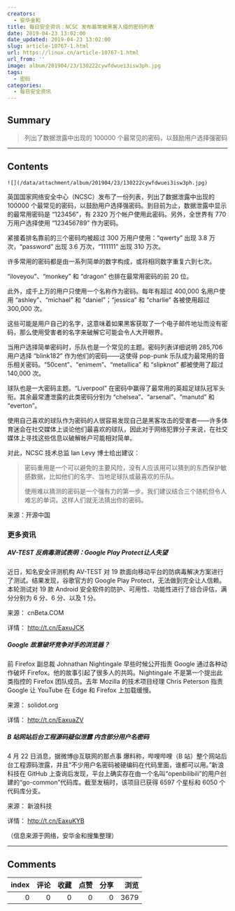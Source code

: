 ```yaml
---
creators:
  - 安华金和
title: 每日安全资讯：NCSC 发布最常被黑客入侵的密码列表
date: 2019-04-23 13:02:00
date_updated: 2019-04-23 13:02:00
slug: article-10767-1.html
url: https://linux.cn/article-10767-1.html
url_from: ''
image: album/201904/23/130222cywfdwuei3isw3ph.jpg
tags:
  - 密码
categories:
  - 每日安全资讯
---
```


## Summary

> 列出了数据泄露中出现的 100000 个最常见的密码，以鼓励用户选择强密码

***

<!-- more -->

## Contents

`![](/data/attachment/album/201904/23/130222cywfdwuei3isw3ph.jpg)`

英国国家网络安全中心（NCSC）发布了一份列表，列出了数据泄露中出现的 100000 个最常见的密码，以鼓励用户选择强密码。到目前为止，数据泄露中显示的最常用密码是 “123456”，有 2320 万个帐户使用此密码。另外，全世界有 770 万用户选择使用 “123456789” 作为密码。

紧接着排名靠前的三个密码均被超过 300 万用户使用：“qwerty” 出现 3.8 万次，“password” 出现 3.6 万次，“111111” 出现 310 万次。

许多常用的密码都是由一系列简单的数字构成，或将相同数字重复六到七次。

“iloveyou”、“monkey” 和 “dragon” 也排在最常用密码的前 20 位。

此外，成千上万的用户只使用一个名称作为密码。每年有超过 400,000 名用户使用 “ashley”、“michael” 和 “daniel”；“jessica” 和 “charlie” 各被使用超过 300,000 次。

这些可能是用户自己的名字，这意味着如果黑客获取了一个电子邮件地址而没有密码，那么使用受害者的名字来破解它可能会令人大开眼界。

当用户选择简单密码时，乐队也是一个常见的主题。密码列表详细说明 285,706 用户选择 “blink182” 作为他们的密码——这使得 pop-punk 乐队成为最常用的音乐相关密码。“50cent”、“enimem”、“metallica” 和 “slipknot” 都被使用了超过 140,000 次。

球队也是一大密码主题。“Liverpool” 在密码中赢得了最常用的英超足球队冠军头衔。其余最常遭泄露的此类密码分别为 “chelsea”、“arsenal”、“manutd” 和 “everton”。

使用自己喜欢的球队作为密码的人很容易发现自己是黑客攻击的受害者——许多体育迷会在社交媒体上谈论他们最喜欢的球队，因此对于网络犯罪分子来说，在社交媒体上寻找这些信息以破解帐户可能相对简单。

对此，NCSC 技术总监 Ian Levy 博士给出建议：

> 
> 密码重用是一个可以避免的主要风险，没有人应该用可以猜到的东西保护敏感数据，比如他们的名字、当地足球队或最喜欢的乐队。
> 
> 
> 使用难以猜测的密码是一个强有力的第一步。我们建议结合三个随机但令人难忘的单词，这样人们就无法猜出你的密码。
> 
> 
> 

来源：开源中国

### 更多资讯

##### AV-TEST 反病毒测试表明：Google Play Protect让人失望

近日，知名安全评测机构 AV-TEST 对 19 款面向移动平台的防病毒解决方案进行了测试。结果发现，谷歌官方的 Google Play Protect，无法做到完全让人信赖。本轮测试对 19 款 Android 安全软件的防护、可用性、功能性进行了综合评估，满分分别为 6 分、6 分、以及 1 分。

来源： cnBeta.COM

详情： <http://t.cn/EaxuJCK> 

##### Google 故意破坏竞争对手的浏览器？

前 Firefox 副总裁 Johnathan Nightingale 早些时候公开指责 Google 通过各种动作破坏 Firefox。他的故事引起了很多人的共鸣。Nightingale 不是第一个提出此类指控的 Firefox 团队成员。去年 Mozilla 的技术项目经理 Chris Peterson 指责 Google 让 YouTube 在 Edge 和 Firefox 上加载缓慢。

来源： solidot.org

详情： <http://t.cn/EaxuaZV> 

##### B 站网站后台工程源码疑似泄露 内含部分用户名密码

4 月 22 日消息，据微博@互联网的那点事 爆料称，哔哩哔哩（B 站）整个网站后台工程源码泄露，并且“不少用户名密码被硬编码在代码里面，谁都可以用。”新浪科技在 GitHub 上查询后发现，平台上确实存在由一个名叫“openbilibili”的用户创建的“go-common”代码库。截至发稿时，该项目已获得 6597 个星标和 6050 个代码库分支。

来源： 新浪科技

详情： <http://t.cn/EaxuKYB> 

（信息来源于网络，安华金和搜集整理）

***

## Comments


|   index |   评论 |   收藏 |   点赞 |   分享 |   浏览 |
|--------:|-------:|-------:|-------:|-------:|-------:|
|       0 |      0 |      0 |      0 |      0 |   3679 |
